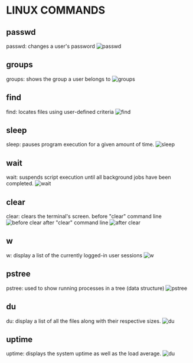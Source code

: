 # LINUX COMMANDS

## passwd
passwd: changes a user's password
![passwd](/Exercise2/IMAGES/Screenshot%20(129).png)

## groups
groups: shows the group a user belongs to
![groups](/Exercise2/IMAGES/Screenshot%20(128).png)

## find 
find: locates files using user-defined criteria
![find](/Exercise2/IMAGES/Screenshot%20(127).png)

## sleep
sleep: pauses program execution for a given amount of time.
![sleep](/Exercise2/IMAGES/Screenshot%20(131).png)

## wait
wait: suspends script execution until all background jobs have been completed.
![wait](/Exercise2/IMAGES/Screenshot%20(133).png)

## clear
clear: clears the terminal's screen.
before "clear" command line
![before clear](/Exercise2/IMAGES/Screenshot%20(134).png)
after "clear" command line
![after clear](/Exercise2/IMAGES/Screenshot%20(135).png)

## w
w: display a list of the currently logged-in user sessions
![w](/Exercise2/IMAGES/Screenshot%20(136).png)

## pstree
pstree: used to show running processes in a tree (data structure)
![pstree](/Exercise2/IMAGES/Screenshot%20(137).png)

## du
du: display a list of all the files along with their respective sizes.
![du](/Exercise2/IMAGES/Screenshot%20(139).png)

## uptime
uptime: displays the system uptime as well as the load average.
![du](/Exercise2/IMAGES/Screenshot%20(141).png)

